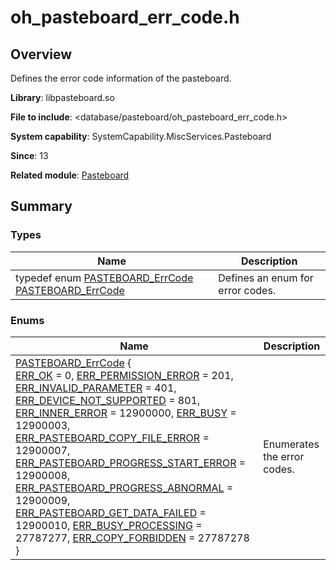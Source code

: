 # oh_pasteboard_err_code.h

## Overview

Defines the error code information of the pasteboard.

**Library**: libpasteboard.so

**File to include**: <database/pasteboard/oh_pasteboard_err_code.h>

**System capability**: SystemCapability.MiscServices.Pasteboard

**Since**: 13

**Related module**: [Pasteboard](_pasteboard.md)


## Summary


### Types

| Name| Description|
| -------- | -------- |
| typedef enum [PASTEBOARD_ErrCode](_pasteboard.md#pasteboard_errcode) [PASTEBOARD_ErrCode](_pasteboard.md#pasteboard_errcode) | Defines an enum for error codes. |


### Enums

| Name| Description|
| -------- | -------- |
| [PASTEBOARD_ErrCode](_pasteboard.md#pasteboard_errcode) {<br>[ERR_OK](_pasteboard.md) = 0, [ERR_PERMISSION_ERROR](_pasteboard.md) = 201, [ERR_INVALID_PARAMETER](_pasteboard.md) = 401, [ERR_DEVICE_NOT_SUPPORTED](_pasteboard.md) = 801,<br>[ERR_INNER_ERROR](_pasteboard.md) = 12900000, [ERR_BUSY](_pasteboard.md) = 12900003, [ERR_PASTEBOARD_COPY_FILE_ERROR](_pasteboard.md) = 12900007, [ERR_PASTEBOARD_PROGRESS_START_ERROR](_pasteboard.md) = 12900008, [ERR_PASTEBOARD_PROGRESS_ABNORMAL](_pasteboard.md) = 12900009, [ERR_PASTEBOARD_GET_DATA_FAILED](_pasteboard.md) = 12900010, [ERR_BUSY_PROCESSING](_pasteboard.md) = 27787277, [ERR_COPY_FORBIDDEN](_pasteboard.md) = 27787278<br>} | Enumerates the error codes. |
